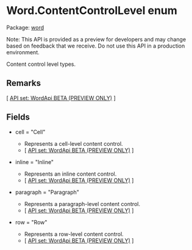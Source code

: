 # Word.ContentControlLevel enum

Package: [word](/en-us/javascript/api/word)

Note: This API is provided as a preview for developers and may change based on feedback that we receive. Do not use this API in a production environment.

Content control level types.

## Remarks

[ [API set: WordApi BETA (PREVIEW ONLY)](/en-us/javascript/api/requirement-sets/word/word-api-requirement-sets) ]

## Fields

- cell = "Cell"
  - Represents a cell-level content control.
  - [ [API set: WordApi BETA (PREVIEW ONLY)](/en-us/javascript/api/requirement-sets/word/word-api-requirement-sets) ]

- inline = "Inline"
  - Represents an inline content control.
  - [ [API set: WordApi BETA (PREVIEW ONLY)](/en-us/javascript/api/requirement-sets/word/word-api-requirement-sets) ]

- paragraph = "Paragraph"
  - Represents a paragraph-level content control.
  - [ [API set: WordApi BETA (PREVIEW ONLY)](/en-us/javascript/api/requirement-sets/word/word-api-requirement-sets) ]

- row = "Row"
  - Represents a row-level content control.
  - [ [API set: WordApi BETA (PREVIEW ONLY)](/en-us/javascript/api/requirement-sets/word/word-api-requirement-sets) ]